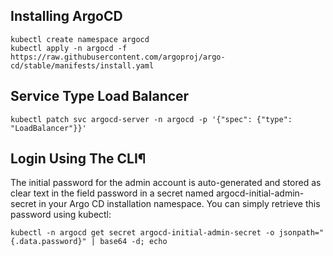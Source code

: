## Installing ArgoCD

```
kubectl create namespace argocd
kubectl apply -n argocd -f https://raw.githubusercontent.com/argoproj/argo-cd/stable/manifests/install.yaml

```

## Service Type Load Balancer
```
kubectl patch svc argocd-server -n argocd -p '{"spec": {"type": "LoadBalancer"}}'

```

## Login Using The CLI¶

The initial password for the admin account is auto-generated and stored as clear text in the field password in a secret named argocd-initial-admin-secret in your Argo CD installation namespace. You can simply retrieve this password using kubectl:

```
kubectl -n argocd get secret argocd-initial-admin-secret -o jsonpath="{.data.password}" | base64 -d; echo

```





